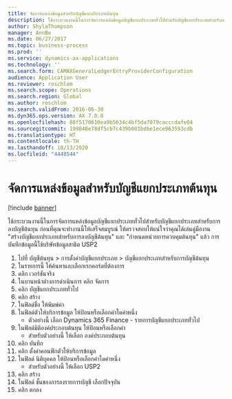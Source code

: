 ```yaml
---
title: จัดการแหล่งข้อมูลสำหรับบัญชีแยกประเภทต้นทุน
description: ใช้กระบวนงานนี้ในการจัดการแหล่งข้อมูลบัญชีแยกประเภททั่วไปสำหรับบัญชีแยกประเภทสำหรับการลงบัญชีต้นทุน
author: ShylaThompson
manager: AnnBe
ms.date: 06/27/2017
ms.topic: business-process
ms.prod: ''
ms.service: dynamics-ax-applications
ms.technology: ''
ms.search.form: CAMAXGeneralLedgerEntryProviderConfiguration
audience: Application User
ms.reviewer: roschlom
ms.search.scope: Operations
ms.search.region: Global
ms.author: roschlom
ms.search.validFrom: 2016-06-30
ms.dyn365.ops.version: AX 7.0.0
ms.openlocfilehash: 88f5170610ea9b5634c4bf5da7079cacccdafe04
ms.sourcegitcommit: 199848e78df5cb7c439b001bdbe1ece963593cdb
ms.translationtype: HT
ms.contentlocale: th-TH
ms.lasthandoff: 10/13/2020
ms.locfileid: "4448544"
---
```

# <a name="manage-a-data-source-for-the-cost-accounting-ledger"></a>จัดการแหล่งข้อมูลสำหรับบัญชีแยกประเภทต้นทุน

[!include [banner](../../includes/banner.md)]

ใช้กระบวนงานนี้ในการจัดการแหล่งข้อมูลบัญชีแยกประเภททั่วไปสำหรับบัญชีแยกประเภทสำหรับการลงบัญชีต้นทุน ก่อนที่คุณจะทำงานนี้ให้เสร็จสมบูรณ์ ให้ตรวจสอบให้แน่ใจว่าคุณได้เล่นคู่มืองาน "สร้างบัญชีแยกประเภทสำหรับการลงบัญชีต้นทุน" และ "กำหนดหน่วยการควบคุมต้นทุน" แล้ว การบันทึกข้อมูลนี้ใช้บริษัทข้อมูลสาธิต USP2

1. ไปที่ บัญชีต้นทุน > การตั้งค่าบัญชีแยกประเภท > บัญชีแยกประเภทสำหรับการบัญชีต้นทุน
2. ในรายการนี้ ให้ค้นหาและเลือกเรกคอร์ดที่ต้องการ
3. คลิก เวอร์ชันจริง
4. ในบานหน้าต่างการดำเนินการ คลิก จัดการ
5. คลิก บัญชีแยกประเภททั่วไป
6. คลิก สร้าง
7. ในฟิลด์ชื่อ ให้พิมพ์ค่า 
8. ในฟิลด์ตัวให้บริการข้อมูล ให้ป้อนหรือเลือกค่าใดค่าหนึ่ง
    * ตัวอย่างนี้ เลือก Dynamics 365 Finance - รายการบัญชีแยกประเภททั่วไป  
9. ในฟิลด์มิติองค์ประกอบต้นทุน ให้ป้อนหรือเลือกค่า
    * สำหรับตัวอย่างนี้ ให้เลือก องค์ประกอบต้นทุน  
10. คลิก บันทึก
11. คลิก ตั้งค่าคอนฟิกตัวให้บริการข้อมูล
12. ในฟิลด์ นิติบุคคล ให้ป้อนหรือเลือกค่าใดค่าหนึ่ง
    * สำหรับตัวอย่างนี้ ให้เลือก USP2  
13. คลิก สร้าง
14. ในฟิลด์ ชั้นของการลงรายการบัญชี เลือกปัจจุบัน
15. คลิก ตกลง

